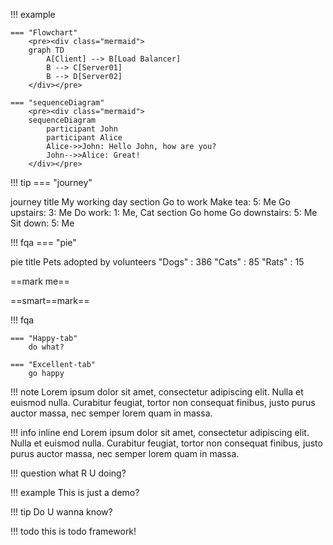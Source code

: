 

!!! example
        
    === "Flowchart"
        <pre><div class="mermaid">
        graph TD
            A[Client] --> B[Load Balancer]
            B --> C[Server01]
            B --> D[Server02]
        </div></pre>
       
    === "sequenceDiagram"
        <pre><div class="mermaid">
        sequenceDiagram
            participant John
            participant Alice
            Alice->>John: Hello John, how are you?
            John-->>Alice: Great!
        </div></pre>
        
!!! tip 
    === "journey"
    <div class="mermaid">
    journey
        title My working day
        section Go to work
          Make tea: 5: Me
          Go upstairs: 3: Me
          Do work: 1: Me, Cat
        section Go home
          Go downstairs: 5: Me
          Sit down: 5: Me
    </div>
    
!!! fqa 
    === "pie"
    <div class="mermaid">
        pie title Pets adopted by volunteers
            "Dogs" : 386
            "Cats" : 85
            "Rats" : 15
        </div>





==mark me==

==smart==mark==

!!! fqa

    === "Happy-tab"
        do what?
        
    === "Excellent-tab"
        go happy
        

!!! note
    Lorem ipsum dolor sit amet, consectetur adipiscing elit. Nulla et euismod
    nulla. Curabitur feugiat, tortor non consequat finibus, justo purus auctor
    massa, nec semper lorem quam in massa.

!!! info inline end
    Lorem ipsum dolor sit amet, consectetur
    adipiscing elit. Nulla et euismod nulla.
    Curabitur feugiat, tortor non consequat
    finibus, justo purus auctor massa, nec
    semper lorem quam in massa.
    
!!! question
    what R U doing?
    
!!! example
    This is just a demo?

!!! tip
    Do U wanna know?

!!! todo
    this is todo framework!


